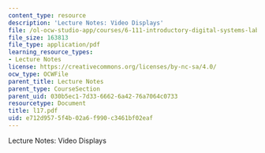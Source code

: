 ```yaml
---
content_type: resource
description: 'Lecture Notes: Video Displays'
file: /ol-ocw-studio-app/courses/6-111-introductory-digital-systems-laboratory-fall-2002/e712d9575f4b02a6f990c3461bf02eaf_l17.pdf
file_size: 163813
file_type: application/pdf
learning_resource_types:
- Lecture Notes
license: https://creativecommons.org/licenses/by-nc-sa/4.0/
ocw_type: OCWFile
parent_title: Lecture Notes
parent_type: CourseSection
parent_uid: 030b5ec1-7d33-6662-6a42-76a7064c0733
resourcetype: Document
title: l17.pdf
uid: e712d957-5f4b-02a6-f990-c3461bf02eaf
---
```

Lecture Notes: Video Displays